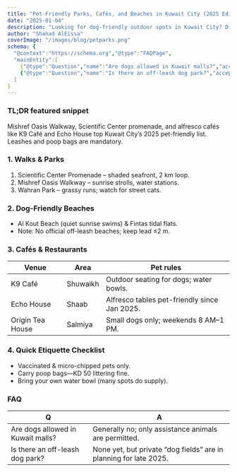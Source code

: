 ```yaml
---
title: "Pet-Friendly Parks, Cafés, and Beaches in Kuwait City (2025 Edition)"
date: "2025-01-04"
description: "Looking for dog-friendly outdoor spots in Kuwait City? Discover updated 2025 cafés, parks, and beaches where pets are welcome."
author: "Shahad AlEissa"
coverImage: "/images/blog/petparks.png"
schema: {
  "@context":"https://schema.org","@type":"FAQPage",
  "mainEntity":[
    {"@type":"Question","name":"Are dogs allowed in Kuwait malls?","acceptedAnswer":{"@type":"Answer","text":"Generally no; only assistance animals are permitted."}},
    {"@type":"Question","name":"Is there an off-leash dog park?","acceptedAnswer":{"@type":"Answer","text":"None yet, but private “dog fields” are in planning for late 2025."}}
  ]
}
---
```


### TL;DR featured snippet

Mishref Oasis Walkway, Scientific Center promenade, and alfresco cafés like K9 Café and Echo House top Kuwait City’s 2025 pet-friendly list. Leashes and poop bags are mandatory.

### 1. Walks & Parks
1. Scientific Center Promenade – shaded seafront, 2 km loop.
2. Mishref Oasis Walkway – sunrise strolls, water stations.
3. Wahran Park – grassy runs; watch for street cats.

### 2. Dog-Friendly Beaches
- Al Kout Beach (quiet sunrise swims) & Fintas tidal flats.
- Note: No official off-leash beaches; keep lead ≤2 m.

### 3. Cafés & Restaurants

| Venue | Area | Pet rules |
|---|---|---|
| K9 Café | Shuwaikh | Outdoor seating for dogs; water bowls. |
| Echo House | Shaab | Alfresco tables pet-friendly since Jan 2025. |
| Origin Tea House | Salmiya | Small dogs only; weekends 8 AM–1 PM. |

### 4. Quick Etiquette Checklist
- Vaccinated & micro-chipped pets only.
- Carry poop bags—KD 50 littering fine.
- Bring your own water bowl (many spots do supply).

### FAQ

| Q | A |
|---|---|
| Are dogs allowed in Kuwait malls? | Generally no; only assistance animals are permitted. |
| Is there an off-leash dog park? | None yet, but private “dog fields” are in planning for late 2025. |